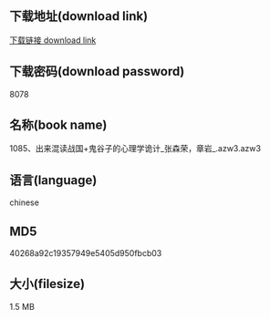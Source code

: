 ## 下载地址(download link)
[下载链接 download link](https://voluble-croquembouche-d321dc.netlify.app/?s=1085%E3%80%81%E5%87%BA%E6%9D%A5%E6%B7%B7%E8%AF%BB%E6%88%98%E5%9B%BD%2B%E9%AC%BC%E8%B0%B7%E5%AD%90%E7%9A%84%E5%BF%83%E7%90%86%E5%AD%A6%E8%AF%A1%E8%AE%A1_%E5%BC%A0%E6%A3%AE%E8%8D%A3%EF%BC%8C%E7%AB%A0%E5%B2%A9_.azw3)

## 下载密码(download password)
8078

## 名称(book name)
1085、出来混读战国+鬼谷子的心理学诡计_张森荣，章岩_.azw3.azw3

## 语言(language)
chinese

## MD5
40268a92c19357949e5405d950fbcb03

## 大小(filesize)
1.5 MB
